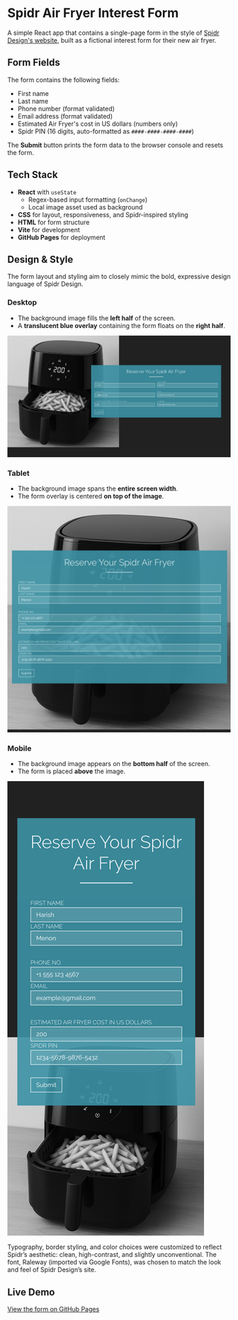 # Spidr Air Fryer Interest Form

A simple React app that contains a single-page form in the style of [Spidr Design's website](https://spidr.design/), built as a fictional interest form for their new air fryer.

## Form Fields

The form contains the following fields:

- First name
- Last name
- Phone number (format validated)
- Email address (format validated)
- Estimated Air Fryer's cost in US dollars (numbers only)
- Spidr PIN (16 digits, auto-formatted as `####-####-####-####`)

The **Submit** button prints the form data to the browser console and resets the form.

## Tech Stack

- **React** with `useState`
  - Regex-based input formatting (`onChange`)
  - Local image asset used as background
- **CSS** for layout, responsiveness, and Spidr-inspired styling
- **HTML** for form structure
- **Vite** for development
- **GitHub Pages** for deployment

## Design & Style

The form layout and styling aim to closely mimic the bold, expressive design language of Spidr Design.

### Desktop

- The background image fills the **left half** of the screen.
- A **translucent blue overlay** containing the form floats on the **right half**.

![Desktop layout screenshot](./screenshots/desktop.png)

### Tablet

- The background image spans the **entire screen width**.
- The form overlay is centered **on top of the image**.

![Tablet layout screenshot](./screenshots/tablet.png)

### Mobile

- The background image appears on the **bottom half** of the screen.
- The form is placed **above** the image.

![Mobile layout screenshot](./screenshots/mobile.png)

Typography, border styling, and color choices were customized to reflect Spidr’s aesthetic: clean, high-contrast, and slightly unconventional. The font, Raleway (imported via Google Fonts), was chosen to match the look and feel of Spidr Design’s site.

## Live Demo

[View the form on GitHub Pages](https://classicracer.github.io/spidr-airfryer-form/)
